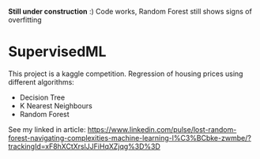 **Still under construction** :)
Code works, Random Forest still shows signs of overfitting

# SupervisedML
This project is a kaggle competition.
Regression of housing prices using different algorithms:
- Decision Tree
- K Nearest Neighbours
- Random Forest

See my linked in article:
https://www.linkedin.com/pulse/lost-random-forest-navigating-complexities-machine-learning-l%C3%BCbke-zwmbe/?trackingId=xF8hXCtXrslJJFiHqXZjqg%3D%3D
